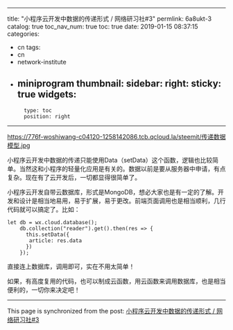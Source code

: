 
---
title: "小程序云开发中数据的传递形式 / 网络研习社#3"
permlink: 6a8ukt-3
catalog: true
toc_nav_num: true
toc: true
date: 2019-01-15 08:37:15
categories:
- cn
tags:
- cn
- network-institute
- miniprogram
thumbnail: 
sidebar:
    right:
        sticky: true
widgets:
    -
        type: toc
        position: right
---


https://776f-woshiwang-c04120-1258142086.tcb.qcloud.la/steemit/传递数据模型.jpg

小程序云开发中数据的传递只能使用Data（setData）这个函数，逻辑也比较简单。当然这和小程序的轻量化应用是有关的。数据以前是要从服务器中申请，有点复杂。现在有了云开发后，一切都显得很简单了。

小程序云开发自带云数据库，形式是MongoDB，想必大家也是有一定的了解。开发和设计是相当地易用，易于扩展，易于更改。前端页面调用也是相当顺利，几行代码就可以搞定了。比如：

```
let db = wx.cloud.database();
    db.collection("reader").get().then(res => {
      this.setData({
       article: res.data
      })
    });
```

直接连上数据库，调用即可，实在不用太简单！

如果，有高度复用的代码，也可以制成云函数，用云函数来调用数据库，也是相当便利的，一切你来决定吧！

- - -

This page is synchronized from the post: [小程序云开发中数据的传递形式 / 网络研习社#3](https://steemit.com/@lemooljiang/6a8ukt-3)
